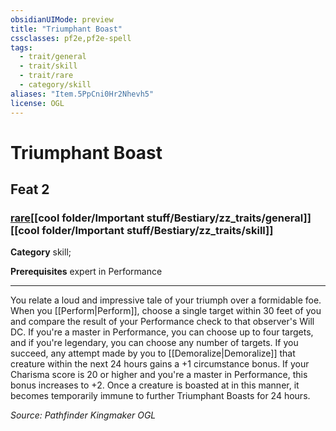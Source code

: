 ```yaml
---
obsidianUIMode: preview
title: "Triumphant Boast"
cssclasses: pf2e,pf2e-spell
tags:
  - trait/general
  - trait/skill
  - trait/rare
  - category/skill
aliases: "Item.5PpCni0Hr2Nhevh5"
license: OGL
---
```

# Triumphant Boast
## Feat 2
### [rare](cool%20folder/Important%20stuff/Bestiary/zz_traits/rare.md "Rare Rarity Trait")[[cool folder/Important stuff/Bestiary/zz_traits/general]][[cool folder/Important stuff/Bestiary/zz_traits/skill]]

**Category** skill; 



**Prerequisites** expert in Performance
* * *
You relate a loud and impressive tale of your triumph over a formidable foe. When you [[Perform|Perform]], choose a single target within 30 feet of you and compare the result of your Performance check to that observer's Will DC. If you're a master in Performance, you can choose up to four targets, and if you're legendary, you can choose any number of targets. If you succeed, any attempt made by you to [[Demoralize|Demoralize]] that creature within the next 24 hours gains a +1 circumstance bonus. If your Charisma score is 20 or higher and you're a master in Performance, this bonus increases to +2. Once a creature is boasted at in this manner, it becomes temporarily immune to further Triumphant Boasts for 24 hours.

*Source: Pathfinder Kingmaker*
*OGL*